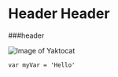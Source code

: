 # Header Header
###header


![Image of Yaktocat](https://octodex.github.com/images/yaktocat.png)

```var myVar = 'Hello'```
